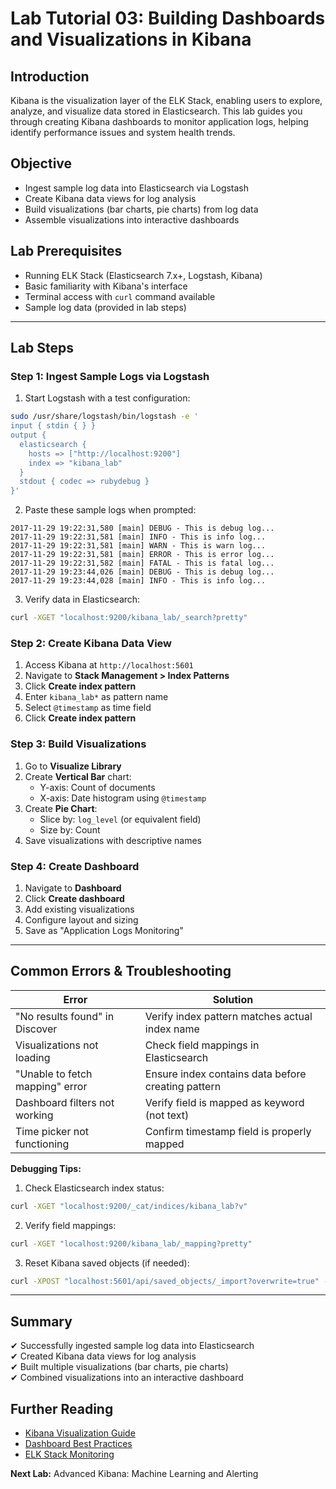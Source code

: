 # **Lab Tutorial 03: Building Dashboards and Visualizations in Kibana**

## **Introduction**
Kibana is the visualization layer of the ELK Stack, enabling users to explore, analyze, and visualize data stored in Elasticsearch. This lab guides you through creating Kibana dashboards to monitor application logs, helping identify performance issues and system health trends.

## **Objective**
- Ingest sample log data into Elasticsearch via Logstash
- Create Kibana data views for log analysis
- Build visualizations (bar charts, pie charts) from log data
- Assemble visualizations into interactive dashboards

## **Lab Prerequisites**
- Running ELK Stack (Elasticsearch 7.x+, Logstash, Kibana)
- Basic familiarity with Kibana's interface
- Terminal access with `curl` command available
- Sample log data (provided in lab steps)

---

## **Lab Steps**

### **Step 1: Ingest Sample Logs via Logstash**
1. Start Logstash with a test configuration:
```bash
sudo /usr/share/logstash/bin/logstash -e '
input { stdin { } }
output {
  elasticsearch {
    hosts => ["http://localhost:9200"]
    index => "kibana_lab"
  }
  stdout { codec => rubydebug }
}'
```

2. Paste these sample logs when prompted:
```log
2017-11-29 19:22:31,580 [main] DEBUG - This is debug log...
2017-11-29 19:22:31,581 [main] INFO - This is info log...
2017-11-29 19:22:31,581 [main] WARN - This is warn log...
2017-11-29 19:22:31,581 [main] ERROR - This is error log...
2017-11-29 19:22:31,582 [main] FATAL - This is fatal log...
2017-11-29 19:23:44,026 [main] DEBUG - This is debug log...
2017-11-29 19:23:44,028 [main] INFO - This is info log...
```

3. Verify data in Elasticsearch:
```bash
curl -XGET "localhost:9200/kibana_lab/_search?pretty"
```

### **Step 2: Create Kibana Data View**
1. Access Kibana at `http://localhost:5601`
2. Navigate to **Stack Management > Index Patterns**
3. Click **Create index pattern**
4. Enter `kibana_lab*` as pattern name
5. Select `@timestamp` as time field
6. Click **Create index pattern**

### **Step 3: Build Visualizations**
1. Go to **Visualize Library**
2. Create **Vertical Bar** chart:
   - Y-axis: Count of documents
   - X-axis: Date histogram using `@timestamp`
3. Create **Pie Chart**:
   - Slice by: `log_level` (or equivalent field)
   - Size by: Count
4. Save visualizations with descriptive names

### **Step 4: Create Dashboard**
1. Navigate to **Dashboard**
2. Click **Create dashboard**
3. Add existing visualizations
4. Configure layout and sizing
5. Save as "Application Logs Monitoring"

---

## **Common Errors & Troubleshooting**

| Error | Solution |
|-------|----------|
| "No results found" in Discover | Verify index pattern matches actual index name |
| Visualizations not loading | Check field mappings in Elasticsearch |
| "Unable to fetch mapping" error | Ensure index contains data before creating pattern |
| Dashboard filters not working | Verify field is mapped as keyword (not text) |
| Time picker not functioning | Confirm timestamp field is properly mapped |

**Debugging Tips:**
1. Check Elasticsearch index status:
```bash
curl -XGET "localhost:9200/_cat/indices/kibana_lab?v"
```

2. Verify field mappings:
```bash
curl -XGET "localhost:9200/kibana_lab/_mapping?pretty"
```

3. Reset Kibana saved objects (if needed):
```bash
curl -XPOST "localhost:5601/api/saved_objects/_import?overwrite=true" -H "kbn-xsrf: true" --form file=@export.ndjson
```

---

## **Summary**
✔ Successfully ingested sample log data into Elasticsearch  
✔ Created Kibana data views for log analysis  
✔ Built multiple visualizations (bar charts, pie charts)  
✔ Combined visualizations into an interactive dashboard  

## **Further Reading**
- [Kibana Visualization Guide](https://www.elastic.co/guide/en/kibana/current/visualize.html)
- [Dashboard Best Practices](https://www.elastic.co/blog/kibana-dashboard-design-best-practices)
- [ELK Stack Monitoring](https://www.elastic.co/guide/en/elastic-stack-overview/current/monitoring-production.html)

**Next Lab:** Advanced Kibana: Machine Learning and Alerting
